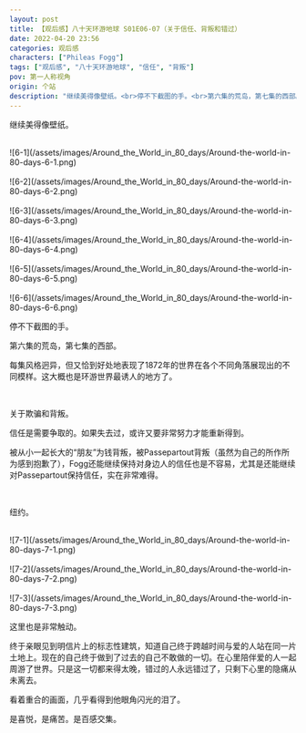 ```yaml
---
layout: post
title: 【观后感】八十天环游地球 S01E06-07（关于信任、背叛和错过）
date: 2022-04-20 23:56
categories: 观后感
characters: ["Phileas Fogg"]
tags: ["观后感", "八十天环游地球", "信任", "背叛"]
pov: 第一人称视角
origin: 个站
description: "继续美得像壁纸。<br>停不下截图的手。<br>第六集的荒岛，第七集的西部。<br>每集风格迥异，但又恰到好处地表现了1872年的世界在各个不同角落展现出的不同模样。这大概也是环游世界最诱人的地方了。"
---
```


继续美得像壁纸。

<br>
![6-1](/assets/images/Around_the_World_in_80_days/Around-the-world-in-80-days-6-1.png)
<br><br>
![6-2](/assets/images/Around_the_World_in_80_days/Around-the-world-in-80-days-6-2.png)
<br><br>
![6-3](/assets/images/Around_the_World_in_80_days/Around-the-world-in-80-days-6-3.png)
<br><br>
![6-4](/assets/images/Around_the_World_in_80_days/Around-the-world-in-80-days-6-4.png)
<br><br>
![6-5](/assets/images/Around_the_World_in_80_days/Around-the-world-in-80-days-6-5.png)
<br><br>
![6-6](/assets/images/Around_the_World_in_80_days/Around-the-world-in-80-days-6-6.png)
<br>

停不下截图的手。

第六集的荒岛，第七集的西部。

每集风格迥异，但又恰到好处地表现了1872年的世界在各个不同角落展现出的不同模样。这大概也是环游世界最诱人的地方了。

<br>

关于欺骗和背叛。

信任是需要争取的。如果失去过，或许又要非常努力才能重新得到。

被从小一起长大的“朋友”为钱背叛，被Passepartout背叛（虽然为自己的所作所为感到抱歉了），Fogg还能继续保持对身边人的信任也是不容易，尤其是还能继续对Passepartout保持信任，实在非常难得。

<br>

纽约。

<br>
![7-1](/assets/images/Around_the_World_in_80_days/Around-the-world-in-80-days-7-1.png)
<br><br>
![7-2](/assets/images/Around_the_World_in_80_days/Around-the-world-in-80-days-7-2.png)
<br><br>
![7-3](/assets/images/Around_the_World_in_80_days/Around-the-world-in-80-days-7-3.png)
<br>

这里也是非常触动。

终于亲眼见到明信片上的标志性建筑，知道自己终于跨越时间与爱的人站在同一片土地上。现在的自己终于做到了过去的自己不敢做的一切。在心里陪伴爱的人一起周游了世界。只是这一切都来得太晚，错过的人永远错过了，只剩下心里的隐痛从未离去。

看着重合的画面，几乎看得到他眼角闪光的泪了。

是喜悦，是痛苦。是百感交集。
